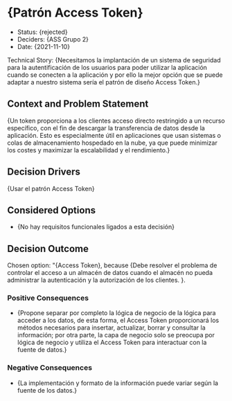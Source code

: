 # {Patrón Access Token}

* Status: {rejected}
* Deciders: {ASS Grupo 2}
* Date: {2021-11-10}

Technical Story: {Necesitamos la implantación de un sistema de seguridad para la autentificación de los usuarios para poder utilizar la aplicación cuando se conecten a la aplicación y por ello la mejor opción que se puede adaptar a nuestro sistema sería el patrón de diseño Access Token.}
## Context and Problem Statement

{Un token proporciona a los clientes acceso directo restringido a un recurso específico, con el fin de descargar la transferencia de datos desde la aplicación. Esto es especialmente útil en aplicaciones que usan sistemas o colas de almacenamiento hospedado en la nube, ya que puede minimizar los costes y maximizar la escalabilidad y el rendimiento.}

## Decision Drivers 

{Usar el patrón Access Token}


## Considered Options

* {No hay requisitos funcionales ligados a esta decisión}

## Decision Outcome

Chosen option: "{Access Token}, because {Debe resolver el problema de controlar el acceso a un almacén de datos cuando el almacén no pueda administrar la autenticación y la autorización de los clientes. }.

### Positive Consequences

* {Propone separar por completo la lógica de negocio de la lógica para acceder a los datos, de esta forma, el Access Token proporcionará los métodos necesarios para insertar, actualizar, borrar y consultar la información; por otra parte, la capa de negocio solo se preocupa por lógica de negocio y utiliza el Access Token para interactuar con la fuente de datos.}

### Negative Consequences

* {La implementación y formato de la información puede variar según la fuente de los datos.}


